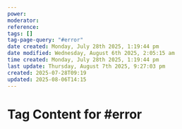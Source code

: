 ```yaml
---
power: 
moderator: 
reference: 
tags: []
tag-page-query: "#error"
date created: Monday, July 28th 2025, 1:19:44 pm
date modified: Wednesday, August 6th 2025, 2:05:15 am
time created: Monday, July 28th 2025, 1:19:44 pm
last update: Thursday, August 7th 2025, 9:27:03 pm
created: 2025-07-28T09:19
updated: 2025-08-06T14:15
---
```

# Tag Content for #error